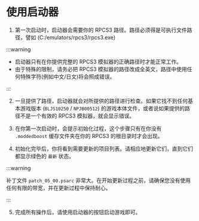 ﻿
# 使用启动器

1. 第一次启动时，启动器会需要你的 RPCS3 路径。路径必须得是可执行文件路径，譬如 (C:/emulators/rpcs3/rpcs3.exe)

:::warning

- 启动器只有在你提供完整的 RPCS3 模拟器的正确路径时才能正常工作。
- 由于特殊的限制，请务必把 RPCS3 模拟器的路径改成全英文，路径中使用任何特殊字符(例如中文/日文)将会照成错误。

:::

2. 一旦提供了路径，启动器就会对所提供的路径进行检查。如果它找不到任何基本游戏版本 (`BLJS10250` / `NPJB00512`) 的游戏本体文件，或者说如果提供的路径不是一个有效的 RPCS3 模拟器，就会显示错误。

3. 在你第一次启动时，会提示初始化过程，这个步骤只有在你没有 `.moddedboost` 缓存文件夹在你的 RPCS3 的根目录时才会出现。

4. 初始化完毕后，你将看到需要更新的项目列表。请相应地更新它们，直到它们都显示绿色的 `最新` 状态。

:::warning

补丁文件 `patch_05_00.psarc` 非常大。在开始更新过程之前，请确保您没有使用任何有限的带宽，并在更新过程中保持耐心。

:::

5. 完成所有操作后，请使用启动器的按钮启动游戏即可。